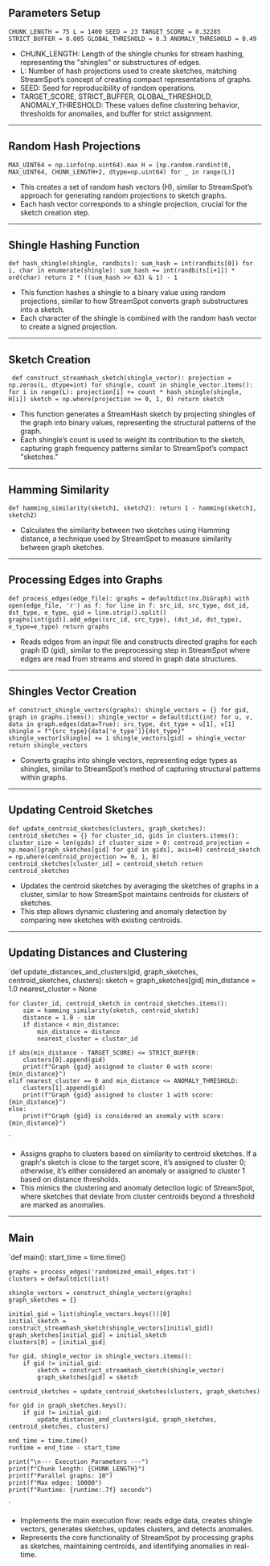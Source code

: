 ## Parameters Setup
`CHUNK_LENGTH = 75
L = 1400
SEED = 23
TARGET_SCORE = 0.32285
STRICT_BUFFER = 0.005
GLOBAL_THRESHOLD = 0.3
ANOMALY_THRESHOLD = 0.49
`

- CHUNK_LENGTH: Length of the shingle chunks for stream hashing, representing the "shingles" or substructures of edges.
- L: Number of hash projections used to create sketches, matching StreamSpot’s concept of creating compact representations of graphs.
- SEED: Seed for reproducibility of random operations.
- TARGET_SCORE, STRICT_BUFFER, GLOBAL_THRESHOLD, ANOMALY_THRESHOLD: These values define clustering behavior, thresholds for anomalies, and buffer for strict assignment.
---
## Random Hash Projections
`MAX_UINT64 = np.iinfo(np.uint64).max
H = [np.random.randint(0, MAX_UINT64, CHUNK_LENGTH+2, dtype=np.uint64) for _ in range(L)]`
- This creates a set of random hash vectors (H), similar to StreamSpot’s approach for generating random projections to sketch graphs.
- Each hash vector corresponds to a shingle projection, crucial for the sketch creation step.
---
## Shingle Hashing Function
`def hash_shingle(shingle, randbits):
    sum_hash = int(randbits[0])
    for i, char in enumerate(shingle):
        sum_hash += int(randbits[i+1]) * ord(char)
    return 2 * ((sum_hash >> 63) & 1) - 1 `
- This function hashes a shingle to a binary value using random projections, similar to how StreamSpot converts graph substructures into a sketch.
- Each character of the shingle is combined with the random hash vector to create a signed projection.
---
## Sketch Creation
` def construct_streamhash_sketch(shingle_vector):
    projection = np.zeros(L, dtype=int)
    for shingle, count in shingle_vector.items():
        for i in range(L):
            projection[i] += count * hash_shingle(shingle, H[i])
    sketch = np.where(projection >= 0, 1, 0)
    return sketch` 

- This function generates a StreamHash sketch by projecting shingles of the graph into binary values, representing the structural patterns of the graph.
- Each shingle’s count is used to weight its contribution to the sketch, capturing graph frequency patterns similar to StreamSpot’s compact "sketches."
---
## Hamming Similarity 
`def hamming_similarity(sketch1, sketch2):
    return 1 - hamming(sketch1, sketch2) `
    
- Calculates the similarity between two sketches using Hamming distance, a technique used by StreamSpot to measure similarity between graph sketches.
---
## Processing Edges into Graphs 
`def process_edges(edge_file):
    graphs = defaultdict(nx.DiGraph)
    with open(edge_file, 'r') as f:
        for line in f:
            src_id, src_type, dst_id, dst_type, e_type, gid = line.strip().split()
            graphs[int(gid)].add_edge((src_id, src_type), (dst_id, dst_type), e_type=e_type)
    return graphs`

- Reads edges from an input file and constructs directed graphs for each graph ID (gid), similar to the preprocessing step in StreamSpot where edges are read from streams and stored in graph data structures.
---
## Shingles Vector Creation
`ef construct_shingle_vectors(graphs):
    shingle_vectors = {}
    for gid, graph in graphs.items():
        shingle_vector = defaultdict(int)
        for u, v, data in graph.edges(data=True):
            src_type, dst_type = u[1], v[1]
            shingle = f"{src_type}{data['e_type']}{dst_type}"
            shingle_vector[shingle] += 1
        shingle_vectors[gid] = shingle_vector
    return shingle_vectors
`

- Converts graphs into shingle vectors, representing edge types as shingles, similar to StreamSpot’s method of capturing structural patterns within graphs.
----
## Updating Centroid Sketches 
`def update_centroid_sketches(clusters, graph_sketches):
    centroid_sketches = {}
    for cluster_id, gids in clusters.items():
        cluster_size = len(gids)
        if cluster_size > 0:
            centroid_projection = np.mean([graph_sketches[gid] for gid in gids], axis=0)
            centroid_sketch = np.where(centroid_projection >= 0, 1, 0)
            centroid_sketches[cluster_id] = centroid_sketch
    return centroid_sketches `
- Updates the centroid sketches by averaging the sketches of graphs in a cluster, similar to how StreamSpot maintains centroids for clusters of sketches.
- This step allows dynamic clustering and anomaly detection by comparing new sketches with existing centroids.
---
## Updating Distances and Clustering
`def update_distances_and_clusters(gid, graph_sketches, centroid_sketches, clusters):
    sketch = graph_sketches[gid]
    min_distance = 1.0
    nearest_cluster = None

    for cluster_id, centroid_sketch in centroid_sketches.items():
        sim = hamming_similarity(sketch, centroid_sketch)
        distance = 1.0 - sim
        if distance < min_distance:
            min_distance = distance
            nearest_cluster = cluster_id

    if abs(min_distance - TARGET_SCORE) <= STRICT_BUFFER:
        clusters[0].append(gid)
        print(f"Graph {gid} assigned to cluster 0 with score: {min_distance}")
    elif nearest_cluster == 0 and min_distance <= ANOMALY_THRESHOLD:
        clusters[1].append(gid)
        print(f"Graph {gid} assigned to cluster 1 with score: {min_distance}")
    else:
        print(f"Graph {gid} is considered an anomaly with score: {min_distance}")
`

- Assigns graphs to clusters based on similarity to centroid sketches. If a graph's sketch is close to the target score, it’s assigned to cluster 0; otherwise, it’s either considered an anomaly or assigned to cluster 1 based on distance thresholds.
- This mimics the clustering and anomaly detection logic of StreamSpot, where sketches that deviate from cluster centroids beyond a threshold are marked as anomalies.
---
## Main 
`def main():
    start_time = time.time()

    graphs = process_edges('randomized_email_edges.txt')
    clusters = defaultdict(list)

    shingle_vectors = construct_shingle_vectors(graphs)
    graph_sketches = {}

    initial_gid = list(shingle_vectors.keys())[0]
    initial_sketch = construct_streamhash_sketch(shingle_vectors[initial_gid])
    graph_sketches[initial_gid] = initial_sketch
    clusters[0] = [initial_gid]

    for gid, shingle_vector in shingle_vectors.items():
        if gid != initial_gid:
            sketch = construct_streamhash_sketch(shingle_vector)
            graph_sketches[gid] = sketch

    centroid_sketches = update_centroid_sketches(clusters, graph_sketches)

    for gid in graph_sketches.keys():
        if gid != initial_gid:
            update_distances_and_clusters(gid, graph_sketches, centroid_sketches, clusters)

    end_time = time.time()
    runtime = end_time - start_time

    print("\n--- Execution Parameters ---")
    print(f"Chunk length: {CHUNK_LENGTH}")
    print(f"Parallel graphs: 10")
    print(f"Max edges: 10000")
    print(f"Runtime: {runtime:.7f} seconds")
`
- Implements the main execution flow: reads edge data, creates shingle vectors, generates sketches, updates clusters, and detects anomalies.
- Represents the core functionality of StreamSpot by processing graphs as sketches, maintaining centroids, and identifying anomalies in real-time.
